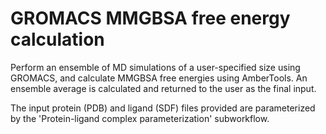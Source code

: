 # GROMACS MMGBSA free energy calculation

Perform an ensemble of MD simulations of a user-specified size using GROMACS,
and calculate MMGBSA free energies using AmberTools. An ensemble average is
calculated and returned to the user as the final input.

The input protein (PDB) and ligand (SDF) files provided are parameterized by
the 'Protein-ligand complex parameterization' subworkflow.

